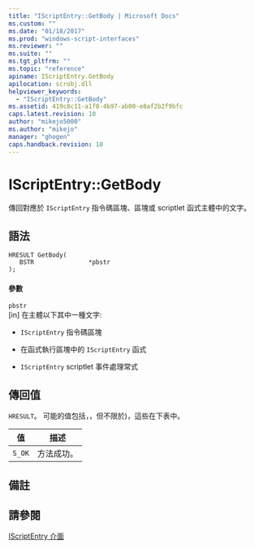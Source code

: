 ```yaml
---
title: "IScriptEntry::GetBody | Microsoft Docs"
ms.custom: ""
ms.date: "01/18/2017"
ms.prod: "windows-script-interfaces"
ms.reviewer: ""
ms.suite: ""
ms.tgt_pltfrm: ""
ms.topic: "reference"
apiname: IScriptEntry.GetBody
apilocation: scrobj.dll
helpviewer_keywords: 
  - "IScriptEntry::GetBody"
ms.assetid: 419c8c11-a1f8-4b97-ab00-e8af2b2f9bfc
caps.latest.revision: 10
author: "mikejo5000"
ms.author: "mikejo"
manager: "ghogen"
caps.handback.revision: 10
---
```

# IScriptEntry::GetBody
傳回對應於 `IScriptEntry` 指令碼區塊、區塊或 scriptlet 函式主體中的文字。  
  
## 語法  
  
```  
HRESULT GetBody(  
   BSTR               *pbstr  
);  
```  
  
#### 參數  
 `pbstr`  
 \[in\] 在主體以下其中一種文字:  
  
-   `IScriptEntry` 指令碼區塊  
  
-   在函式執行區塊中的 `IScriptEntry` 函式  
  
-   `IScriptEntry` scriptlet 事件處理常式  
  
## 傳回值  
 `HRESULT`。  可能的值包括，，但不限於\)，這些在下表中。  
  
|值|描述|  
|-------|--------|  
|`S_OK`|方法成功。|  
  
## 備註  
  
## 請參閱  
 [IScriptEntry 介面](../../winscript/reference/iscriptentry-interface.md)